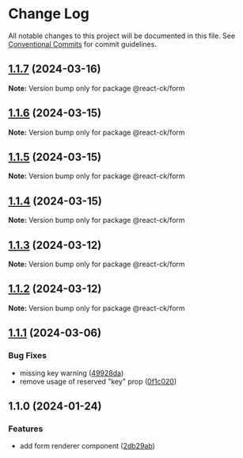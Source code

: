 # Change Log

All notable changes to this project will be documented in this file.
See [Conventional Commits](https://conventionalcommits.org) for commit guidelines.

## [1.1.7](https://github.com/abelflopes/react-ck/compare/@react-ck/form@1.1.6...@react-ck/form@1.1.7) (2024-03-16)

**Note:** Version bump only for package @react-ck/form





## [1.1.6](https://github.com/abelflopes/react-ck/compare/@react-ck/form@1.1.5...@react-ck/form@1.1.6) (2024-03-15)

**Note:** Version bump only for package @react-ck/form





## [1.1.5](https://github.com/abelflopes/react-ck/compare/@react-ck/form@1.1.4...@react-ck/form@1.1.5) (2024-03-15)

**Note:** Version bump only for package @react-ck/form





## [1.1.4](https://github.com/abelflopes/react-ck/compare/@react-ck/form@1.1.3...@react-ck/form@1.1.4) (2024-03-15)

**Note:** Version bump only for package @react-ck/form





## [1.1.3](https://github.com/abelflopes/react-ck/compare/@react-ck/form@1.1.2...@react-ck/form@1.1.3) (2024-03-12)

**Note:** Version bump only for package @react-ck/form





## [1.1.2](https://github.com/abelflopes/react-ck/compare/@react-ck/form@1.1.1...@react-ck/form@1.1.2) (2024-03-12)

**Note:** Version bump only for package @react-ck/form





## [1.1.1](https://github.com/abelflopes/react-ck/compare/@react-ck/form@1.1.0...@react-ck/form@1.1.1) (2024-03-06)


### Bug Fixes

* missing key warning ([49928da](https://github.com/abelflopes/react-ck/commit/49928da9a7b958e4ef090f46f11cb2bed05a47f4))
* remove usage of reserved "key" prop ([0f1c020](https://github.com/abelflopes/react-ck/commit/0f1c02041730bd35e612200dcc75ae590efb1a4d))



## 1.1.0 (2024-01-24)


### Features

* add form renderer component ([2db29ab](https://github.com/abelflopes/react-ck/commit/2db29ab08f0b0adae3b017cf2c8777aaf6417e86))
